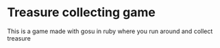 # Treasure collecting game
This is a game made with gosu in ruby where you run around and collect treasure

